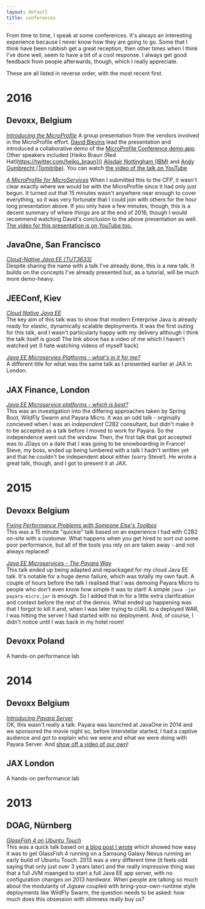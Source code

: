 ```yaml
---
layout: default
title: conferences
---
```



From time to time, I speak at some conferences. It's always an interesting experience because I never know how they are going to go. Some that I think have been rubbish get a great reception, then other times when I think I've done well, seem to have a bit of a cool response. I always get good feedback from people afterwards, though, which I really appreciate.

These are all listed in reverse order, with the most recent first.

# 2016

## Devoxx, Belgium
*[Introducing the MicroProfile](https://cfp.devoxx.be/2016/talk/LYF-6510/Introducing_the_MicroProfile)*
A group presentation from the vendors involved in the MicroProfile effort. [David Blevins](https://twitter.com/dblevins) lead the presentation and introduced a collaborative demo of the [MicroProfile Conference demo app](https://github.com/microprofile/microprofile-conference). Other speakers included [Heiko Braun (Red Hat)https://twitter.com/heiko_braun]() [Alisdair Nottingham (IBM)](https://twitter.com/nottycode) and [Andy Gumbrecht (Tomitribe)](https://twitter.com/andygeede). You can watch [the video of the talk on YouTube](https://www.youtube.com/watch?v=iG-XvoIfKtg)

*[A MicroProfile for MicroServices](https://cfp.devoxx.be/2016/talk/OXS-1955/A_MicroProfile_for_Micro_Services)*
When I submitted this to the CFP, it wasn't clear exactly where we would be with the MicroProfile since it had only just begun. It turned out that 15 minutes wasn't anywhere near enough to cover everything, so it was very fortunate that I could join with others for the hour long presentation above. If you only have a few minutes, though, this is a decent summary of where things are at the end of 2016, though I would recommend watching David's conclusion to the above presentation as well. [The video for this presentation is on YouTube too.](https://www.youtube.com/watch?v=dyK6BcOh8N4)

## JavaOne, San Francisco
*[Cloud-Native Java EE [TUT3633]](https://oracle.rainfocus.com/scripts/catalog/oow16.jsp?event=javaone&search=TUT3633&search.event=javaone)*  
Despite sharing the name with a talk I've already done, this is a new talk. It builds on the concepts I've already presented but, as a tutorial, will be much more demo-heavy.

## JEEConf, Kiev
*[Cloud Native Java EE](http://jeeconf.com/program/cloud-native-java-ee/)*  
The key aim of this talk was to show that modern Enterprise Java is already ready for elastic, dynamically scalable deployments. It was the first outing for this talk, and I wasn't particularly happy with my delivery although I think the talk itself is good! The link above has a video of me which I haven't watched yet (I hate watching videos of myself back)

*[Java EE Microservies Platforms - what's in it for me?](http://jeeconf.com/program/java-ee-microservices-platforms-whats-in-it-for-me/)*  
A different title for what was the same talk as I presented earlier at JAX in London.

## JAX Finance, London
*[Java EE Microservice platforms - which is best?](https://finance.jaxlondon.com/session/java-ee-microservice-platforms-which-is-best/)*  
This was an investigation into the differing approaches taken by Spring Boot, WildFly Swarm and Payara Micro. It was an odd talk - orginially concieved when I was an *independent* C2B2 consultant, but didn't make it to be accepted as a talk before I moved to work for Payara. So the independence went out the window. Then, the first talk that got accepted was to JDays on a date that I was going to be snowboarding in France! Steve, my boss, ended up being lumbered with a talk I hadn't written yet and that he couldn't be independent about either (sorry Steve!). He wrote a great talk, though, and I got to present it at JAX.

# 2015

## Devoxx Belgium
*[Fixing Performance Problems with Someone Else's Toolbox](https://www.youtube.com/watch?v=9DzzeJyh3H0)*  
This was a 15 minute "quickie" talk based on an experience I had with C2B2 on-site with a customer. What happens when you get hired to sort out some poor performance, but all of the tools you rely on are taken away - and not always replaced!

*[Java EE Microservices - The Payara Way](https://www.youtube.com/watch?v=fn444op9gW8)*  
This talk ended up being adapted and repackaged for my cloud Java EE talk. It's notable for a huge demo failure, which was totally my own fault. A couple of hours before the talk I realised that I was demoing Payara Micro to people who don't even know how simple it was to start! A simple `java -jar payara-micro.jar` is enough. So I added that in for a little extra clarification and context before the rest of the demos. What ended up happening was that I forgot to kill it and, when I was later trying to cURL to a deployed WAR, I was hitting the server I had started with no deployment. And, of course, I didn't notice until I was back in my hotel room!

## Devoxx Poland
A hands-on performance lab

# 2014

## Devoxx Belgium
*[Introducing Payara Server](http://www.payara.fish/see_payara_at_devoxx)*  
OK, this wasn't really a talk. Payara was launched at JavaOne in 2014 and we sponsored the movie night so, before Interstellar started, I had a captive audience and got to explain who we were and what we were doing with Payara Server. And [show off a video of our own](https://www.youtube.com/watch?v=ZdhGuoTYOIE)!

## JAX London
A hands-on performance lab

# 2013

## DOAG, Nürnberg
*[GlassFish 4 on Ubuntu Touch](http://www.c2b2.co.uk/c2b2_is_speaking_at_doag_2013)*  
This was a quick talk based on [a blog post I wrote](http://blog.c2b2.co.uk/2013/03/a-smartphone-as-jee-server-glassfish-on.html) which showed how easy it was to get GlassFish 4 running on a Samsung Galaxy Nexus running an early build of Ubuntu Touch. 2013 was a very different time (it feels odd saying that only just over 3 years later) and the really impressive thing was that a full JVM maanged to start a full Java EE app server, with no configuration changes *on 2013 hardware*. When people are talking so much about the modularity of Jigsaw coupled with bring-your-own-runtime style deployments like WildFly Swarm, the question needs to be asked: how much does this obsession with slimness really buy us?
